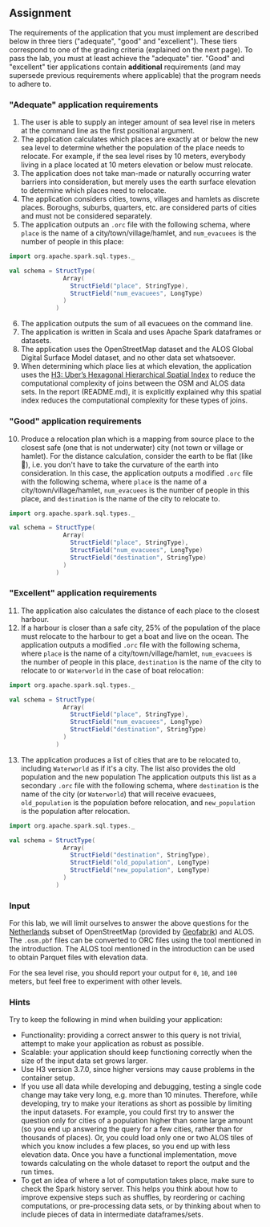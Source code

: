 ## Assignment

The requirements of the application that you must implement are described below
in three tiers ("adequate", "good" and "excellent"). These tiers correspond to
one of the grading criteria (explained on the next page). To pass the lab, you
must at least achieve the "adequate" tier. "Good" and "excellent" tier
applications contain **additional** requirements (and may supersede previous
requirements where applicable) that the program needs to adhere to.

### "Adequate" application requirements

1. The user is able to supply an integer amount of sea level rise in meters at
   the command line as the first positional argument.
2. The application calculates which places are exactly at or below the new sea
   level to determine whether the population of the place needs to relocate. For
   example, if the sea level rises by 10 meters, everybody living in a place
   located at 10 meters elevation or below must relocate.
4. The application does not take man-made or naturally occurring water barriers
   into consideration, but merely uses the earth surface elevation to determine
   which places need to relocate.
5. The application considers cities, towns, villages and hamlets as discrete
   places. Boroughs, suburbs, quarters, etc. are considered parts of cities and
   must not be considered separately.
6. The application outputs an `.orc` file with the following schema,
   where `place` is the name of a city/town/village/hamlet, and `num_evacuees`
   is the number of people in this place:

```scala
import org.apache.spark.sql.types._

val schema = StructType(
               Array(
                 StructField("place", StringType),
                 StructField("num_evacuees", LongType)
               )
             )
```

6. The application outputs the sum of all evacuees on the command line.
7. The application is written in Scala and uses Apache Spark dataframes or
   datasets.
8. The application uses the OpenStreetMap dataset and the ALOS Global Digital
   Surface Model dataset, and no other data set whatsoever.
9. When determining which place lies at which elevation, the application uses
   the [H3: Uber’s Hexagonal Hierarchical Spatial Index] to reduce the
   computational complexity of joins between the OSM and ALOS data sets. In the
   report (README.md), it is explicitly explained why this spatial index reduces
   the computational complexity for these types of joins.

### "Good" application requirements

10. Produce a relocation plan which is a mapping from source place to the
    closest safe (one that is not underwater) city (not town or village or
    hamlet). For the distance calculation, consider the earth to be flat (like
    🥞), i.e. you don't have to take the curvature of the earth into
    consideration. In this case, the application outputs a modified `.orc` file
    with the following schema, where `place` is the name of a
    city/town/village/hamlet, `num_evacuees` is the number of people in this
    place, and `destination` is the name of the city to relocate to.

```scala
import org.apache.spark.sql.types._

val schema = StructType(
               Array(
                 StructField("place", StringType),
                 StructField("num_evacuees", LongType)
                 StructField("destination", StringType)
               )
             )
```

### "Excellent" application requirements

11. The application also calculates the distance of each place to the closest
    harbour.
12. If a harbour is closer than a safe city, 25% of the population of the place
    must relocate to the harbour to get a boat and live on the ocean. The
    application outputs a modified `.orc` file with the following schema,
    where `place` is the name of a city/town/village/hamlet, `num_evacuees` is
    the number of people in this place, `destination` is the name of the city to
    relocate to or `Waterworld` in the case of boat relocation:

```scala
import org.apache.spark.sql.types._

val schema = StructType(
               Array(
                 StructField("place", StringType),
                 StructField("num_evacuees", LongType)
                 StructField("destination", StringType)
               )
             )
```

13. The application produces a list of cities that are to be relocated to,
    including `Waterworld` as if it's a city. The list also provides the old
    population and the new population The application outputs this list as a
    secondary `.orc` file with the following schema, where `destination` is the
    name of the city (or `Waterworld`) that will receive evacuees,
    `old_population` is the population before relocation, and `new_population`
    is the population after relocation.

```scala
import org.apache.spark.sql.types._

val schema = StructType(
               Array(
                 StructField("destination", StringType),
                 StructField("old_population", LongType)
                 StructField("new_population", LongType)
               )
             )
```

### Input

For this lab, we will limit ourselves to answer the above questions for
the [Netherlands] subset of OpenStreetMap (provided by [Geofabrik]) and ALOS.
The `.osm.pbf` files can be converted to ORC files using the tool mentioned in
the introduction. The ALOS tool mentioned in the introduction can be used to
obtain Parquet files with elevation data.

For the sea level rise, you should report your output for `0`, `10`, and `100`
meters, but feel free to experiment with other levels.

### Hints

Try to keep the following in mind when building your application:

- Functionality: providing a correct answer to this query is not trivial,
  attempt to make your application as robust as possible.
- Scalable: your application should keep functioning correctly when the size of
  the input data set grows larger.
- Use H3 version 3.7.0, since higher versions may cause problems in the
  container setup.
- If you use all data while developing and debugging, testing a single code
  change may take very long, e.g. more than 10 minutes. Therefore, while
  developing, try to make your iterations as short as possible by limiting the
  input datasets. For example, you could first try to answer the question only
  for cities of a population higher than some large amount (so you end up
  answering the query for a few cities, rather than for thousands of places).
  Or, you could load only one or two ALOS tiles of which you know includes a few
  places, so you end up with less elevation data. Once you have a functional
  implementation, move towards calculating on the whole dataset to report the
  output and the run times.
- To get an idea of where a lot of computation takes place, make sure to check
  the Spark history server. This helps you think about how to improve expensive
  steps such as shuffles, by reordering or caching computations, or
  pre-processing data sets, or by thinking about when to include pieces of data
  in intermediate dataframes/sets.

[Netherlands]: http://download.geofabrik.de/europe/netherlands-latest.osm.pbf
[Geofabrik]: https://geofabrik.de/
[H3: Uber’s Hexagonal Hierarchical Spatial Index]: https://github.com/uber/h3
